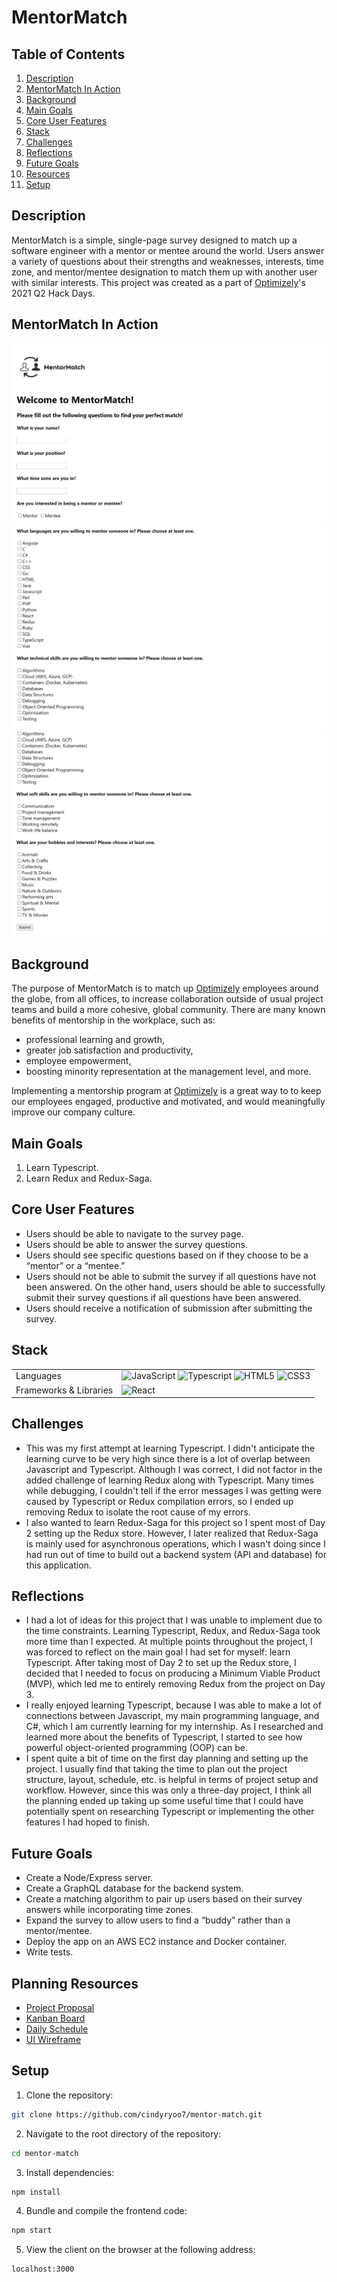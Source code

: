 # MentorMatch

## Table of Contents

1. [Description](#Description)
2. [MentorMatch In Action](#In-Action)
2. [Background](#Background)
3. [Main Goals](#Main-Goals)
4. [Core User Features](#Core-User-Features)
5. [Stack](#Stack)
6. [Challenges](#Challenges)
7. [Reflections](#Reflections)
8. [Future Goals](#Future-Goals)
9. [Resources](#Resources)
10. [Setup](#Setup)

## Description
MentorMatch is a simple, single-page survey designed to match up a software engineer with a mentor or mentee around the world. Users answer a variety of questions about their strengths and weaknesses, interests, time zone, and mentor/mentee designation to match them up with another user with similar interests. This project was created as a part of [Optimizely](https://www.optimizely.com/)'s 2021 Q2 Hack Days.

## MentorMatch In Action
![homepage](src/assets/page1.png?raw=true "page 1")
![homepage](src/assets/page2.png?raw=true "page 2")
![homepage](src/assets/page3.png?raw=true "page 3")

## Background
The purpose of MentorMatch is to match up [Optimizely](https://www.optimizely.com/) employees around the globe, from all offices, to increase collaboration outside of usual project teams and build a more cohesive, global community. There are many known benefits of mentorship in the workplace, such as: 
- professional learning and growth,
- greater job satisfaction and productivity,
- employee empowerment,
- boosting minority representation at the management level, and more.

Implementing a mentorship program at [Optimizely](https://www.optimizely.com/) is a great way to to keep our employees engaged, productive and motivated, and would meaningfully improve our company culture.

## Main Goals
1. Learn Typescript.
2. Learn Redux and Redux-Saga.

## Core User Features
- Users should be able to navigate to the survey page.
- Users should be able to answer the survey questions.
- Users should see specific questions based on if they choose to be a “mentor” or a “mentee.”
- Users should not be able to submit the survey if all questions have not been answered. On the other hand, users should be able to successfully submit their survey questions if all questions have been answered.
- Users should receive a notification of submission after submitting the survey.

## Stack
<table>
  <tr>
    <td>Languages</td>
    <td><img alt="JavaScript" src="https://img.shields.io/badge/javascript%20-%23323330.svg?&style=for-the-badge&logo=javascript&logoColor=%23F7DF1E"/>
    <img alt="Typescript" src="https://img.shields.io/badge/typescript%20-%23323330.svg?&style=for-the-badge&logo=typescript&logoColor=%23F7DF1E"/>
    <img alt="HTML5" src="https://img.shields.io/badge/html5%20-%23E34F26.svg?&style=for-the-badge&logo=html5&logoColor=white"/>
    <img alt="CSS3" src="https://img.shields.io/badge/css3%20-%231572B6.svg?&style=for-the-badge&logo=css3&logoColor=white"/></td>
  </tr>
  <tr>
    <td>Frameworks & Libraries</td>
    <td><img alt="React" src="https://img.shields.io/badge/react%20-%2320232a.svg?&style=for-the-badge&logo=react&logoColor=%2361DAFB"/>
  </tr>
  <tr>
</table>

## Challenges
- This was my first attempt at learning Typescript. I didn't anticipate the learning curve to be very high since there is a lot of overlap between Javascript and Typescript. Although I was correct, I did not factor in the added challenge of learning Redux along with Typescript. Many times while debugging, I couldn't tell if the error messages I was getting were caused by Typescript or Redux compilation errors, so I ended up removing Redux to isolate the root cause of my errors.
- I also wanted to learn Redux-Saga for this project so I spent most of Day 2 setting up the Redux store. However, I later realized that Redux-Saga is mainly used for asynchronous operations, which I wasn't doing since I had run out of time to build out a backend system (API and database) for this application.

## Reflections
- I had a lot of ideas for this project that I was unable to implement due to the time constraints. Learning Typescript, Redux, and Redux-Saga took more time than I expected. At multiple points throughout the project, I was forced to reflect on the main goal I had set for myself: learn Typescript. After taking most of Day 2 to set up the Redux store, I decided that I needed to focus on producing a Minimum Viable Product (MVP), which led me to entirely removing Redux from the project on Day 3.
- I really enjoyed learning Typescript, because I was able to make a lot of connections between Javascript, my main programming language, and C#, which I am currently learning for my internship. As I researched and learned more about the benefits of Typescript, I started to see how powerful object-oriented programming (OOP) can be.
- I spent quite a bit of time on the first day planning and setting up the project. I usually find that taking the time to plan out the project structure, layout, schedule, etc. is helpful in terms of project setup and workflow. However, since this was only a three-day project, I think all the planning ended up taking up some useful time that I could have potentially spent on researching Typescript or implementing the other features I had hoped to finish.
 
## Future Goals
- Create a Node/Express server.
- Create a GraphQL database for the backend system.
- Create a matching algorithm to pair up users based on their survey answers while incorporating time zones.
- Expand the survey to allow users to find a “buddy” rather than a mentor/mentee.
- Deploy the app on an AWS EC2 instance and Docker container.
- Write tests.

## Planning Resources
- [Project Proposal](https://docs.google.com/document/d/1sXXjkWaoCERV-yV1g7NR-_5TsEtnW88SqaGlAjuL7hE/edit)
- [Kanban Board](https://insitesoft.atlassian.net/jira/software/projects/MATCH/boards/275)
- [Daily Schedule](https://docs.google.com/spreadsheets/d/1IcfjICIIbvXUIDiUfWuX__MDibgO9ARvIpfPs9ygUdA/edit#gid=606660407)
- [UI Wireframe](https://www.figma.com/file/U5ONPIUsNVR8wP4BkoHXDe/MentorMatch)

## Setup
1. Clone the repository:
```sh
git clone https://github.com/cindyryoo7/mentor-match.git
```
2. Navigate to the root directory of the repository:
```sh
cd mentor-match
```
3. Install dependencies:
```sh
npm install
```
4. Bundle and compile the frontend code:
```sh
npm start
```
5. View the client on the browser at the following address:
```sh
localhost:3000
```